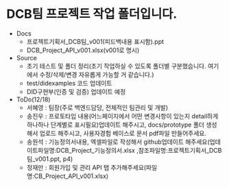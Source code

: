# DCB팀 프로젝트 작업 폴더입니다.
- Docs
  - 프로젝트기획서_DCB팀_v001(피드백내용 표시함).ppt
  - DCB_Project_API_v001.xlsx(v001로 명시)
- Source
  - 초기 테스트 및 폴더 정리(초기 작업하실 수 있도록 폴더별 구분했습니다. 여기에서 수정/삭제/변경 자유롭게 가능할 거 같습니다.)
  - test/didexamples 코드 업데이트
  - DID구현부(인증 및 검증) 업데이트 예정
 - ToDo(12/18)
   - 서혜영 : 팀장(주로 백엔드담당, 전체적인 팀관리 및 개발)
   - 송진우 : 프로토타입 내용(어느페이지에서 어떤 변경사항이 있는지 detail하게 하나하나 단계별로 표시필요)업데이트 해주시고, docs/prototype 폴더 생성해서 업로드 해주시고, 사용자경험 베이스로 문서 pdf파일 만들어주세요.
   - 송원석 : 기능정의서내용, 엑셀파일로 작성해서 github업데이트 해주세요(업데이트파일명:DCB_Project_기능정의서.xlsx ,참조파일명:프로젝트기획서_DCB팀_v001.ppt, p4)
   - 정재만 : 회원가입 및 관리 API 탭 추가해주세요(파일명:CB_Project_API_v001.xlsx)
  
  

